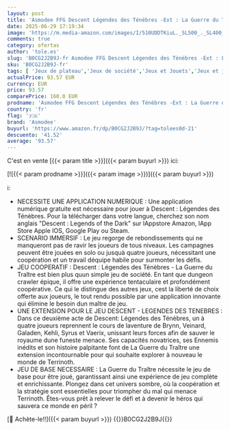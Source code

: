 ```yaml
---
layout: post
title: 'Asmodee FFG Descent Légendes des Ténèbres -Ext : La Guerre du Traître - Jeux de société - Jeux de Plateaux et de Figurines - A partir de 14 Ans - 1 à 4 Joueurs - Version française'
date: 2025-06-29 17:19:34
image: 'https://m.media-amazon.com/images/I/510UDDTKiuL._SL500_._SL400_.jpg'
comments: true
category: ofertas
author: 'tole.es'
slug: 'B0CG2J2B9J-fr Asmodee FFG Descent Légendes des Ténèbres -Ext : La Guerre...'
sku: 'B0CG2J2B9J-fr'
tags: [ 'Jeux de plateau','Jeux de société','Jeux et Jouets','Jeux et jouets','asmodee','🇫🇷', ]
actualPrice: 93.57 EUR
currency: EUR
price: 93.57
comparePrice: 160.0 EUR
prodname: 'Asmodee FFG Descent Légendes des Ténèbres -Ext : La Guerre du Traître - Jeux de société - Jeux de Plateaux et de Figurines - A partir de 14 Ans - 1 à 4 Joueurs - Version française'
country: 'fr'
flag: '🇫🇷'
brand: 'Asmodee'
buyurl: 'https://www.amazon.fr/dp/B0CG2J2B9J/?tag=tolees0d-21'
descuento: '41.52'
average: '93.57'
---
```


C'est en vente [{{< param title >}}]({{< param buyurl >}}) ici:

[![{{< param prodname >}}]({{< param image >}})]({{< param buyurl >}})

ℹ️:

- NECESSITE UNE APPLICATION NUMERIQUE : Une application numérique gratuite est nécessaire pour jouer à Descent : Légendes des Ténèbres. Pour la télécharger dans votre langue, cherchez son nom anglais "Descent : Legends of the Dark" sur lAppstore Amazon, lApp Store Apple IOS, Google Play ou Steam.
- SCENARIO IMMERSIF : Le jeu regorge de rebondissements qui ne manqueront pas de ravir les joueurs de tous niveaux. Les campagnes peuvent être jouées en solo ou jusquà quatre joueurs, nécessitant une coopération et un travail déquipe habile pour surmonter les défis.
- JEU COOPERATIF : Descent : Légendes des Ténèbres - La Guerre du Traître est bien plus quun simple jeu de société. En tant que dungeon crawler épique, il offre une expérience tentaculaire et profondément coopérative. Ce qui le distingue des autres jeux, cest la liberté de choix offerte aux joueurs, le tout rendu possible par une application innovante qui élimine le besoin dun maître de jeu.
- UNE EXTENSION POUR LE JEU DESCENT - LEGENDES DES TENEBRES : Dans ce deuxième acte de Descent: Légendes des Ténèbres, un à quatre joueurs reprennent le cours de laventure de Brynn, Veinard, Galaden, Kehli, Syrus et Vaerix, unissant leurs forces afin de sauver le royaume dune funeste menace. Ses capacités novatrices, ses Ennemis inédits et son histoire palpitante font de La Guerre du Traître une extension incontournable pour qui souhaite explorer à nouveau le monde de Terrinoth.
- JEU DE BASE NECESSAIRE : La Guerre du Traître nécessite le jeu de base pour être joué, garantissant ainsi une expérience de jeu complète et enrichissante. Plongez dans cet univers sombre, où la coopération et la stratégie sont essentielles pour triompher du mal qui menace Terrinoth. Êtes-vous prêt à relever le défi et à devenir le héros qui sauvera ce monde en péril ?

[🛒 Achète-le!!]({{< param buyurl >}})
{{<world>}}B0CG2J2B9J{{</world>}}
